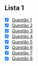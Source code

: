 ## Lista 1

- [x] [Questão 1](https://github.com/Guilhermeasper/Hardware/blob/master/Listas/Lista%201/q1.asm)
- [x] [Questão 2](https://github.com/Guilhermeasper/Hardware/blob/master/Listas/Lista%201/q2.asm)
- [x] [Questão 3](https://github.com/Guilhermeasper/Hardware/blob/master/Listas/Lista%201/q3.asm)
- [x] [Questão 4](https://github.com/Guilhermeasper/Hardware/blob/master/Listas/Lista%201/q4.asm)
- [x] [Questão 5](https://github.com/Guilhermeasper/Hardware/blob/master/Listas/Lista%201/q5.asm)
- [x] [Questão 6](https://github.com/Guilhermeasper/Hardware/blob/master/Listas/Lista%201/q6.asm)
- [x] [Questão 7](https://github.com/Guilhermeasper/Hardware/blob/master/Listas/Lista%201/q7.asm)
- [x] [Questão 8](https://github.com/Guilhermeasper/Hardware/blob/master/Listas/Lista%201/q8.asm)
